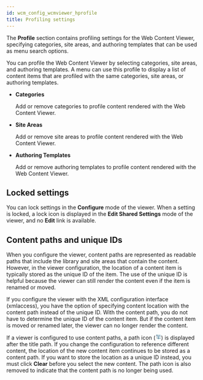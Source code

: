 ```yaml
---
id: wcm_config_wcmviewer_hprofile
title: Profiling settings
---
```





The **Profile** section contains profiling settings for the Web Content Viewer, specifying categories, site areas, and authoring templates that can be used as menu search options.

You can profile the Web Content Viewer by selecting categories, site areas, and authoring templates. A menu can use this profile to display a list of content items that are profiled with the same categories, site areas, or authoring templates.

-   **Categories**

    Add or remove categories to profile content rendered with the Web Content Viewer.

-   **Site Areas**

    Add or remove site areas to profile content rendered with the Web Content Viewer.

-   **Authoring Templates**

    Add or remove authoring templates to profile content rendered with the Web Content Viewer.


## Locked settings

You can lock settings in the **Configure** mode of the viewer. When a setting is locked, a lock icon is displayed in the **Edit Shared Settings** mode of the viewer, and no **Edit** link is available.

## Content paths and unique IDs

When you configure the viewer, content paths are represented as readable paths that include the library and site areas that contain the content. However, in the viewer configuration, the location of a content item is typically stored as the unique ID of the item. The use of the unique ID is helpful because the viewer can still render the content even if the item is renamed or moved.

If you configure the viewer with the XML configuration interface \(xmlaccess\), you have the option of specifying content location with the content path instead of the unique ID. With the content path, you do not have to determine the unique ID of the content item. But if the content item is moved or renamed later, the viewer can no longer render the content.

If a viewer is configured to use content paths, a path icon \(![Path icon](../../../../images/wcmviewer_path.jpg)\) is displayed after the title path. If you change the configuration to reference different content, the location of the new content item continues to be stored as a content path. If you want to store the location as a unique ID instead, you must click **Clear** before you select the new content. The path icon is also removed to indicate that the content path is no longer being used.

